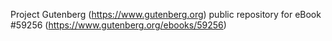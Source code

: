 Project Gutenberg (https://www.gutenberg.org) public repository for
eBook #59256 (https://www.gutenberg.org/ebooks/59256)
